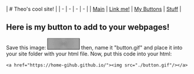 | # Theo's cool site! |
| - | - | - | - |
| [Main](./main.html) | [Link me!](./lnkme.html) | [My Buttons](./mybtns.html) | [Stuff](./stuff.html) |

## Here is my button to add to your webpages!
Save this image:
![](./button.gif)
then, name it "button.gif" and place it into your site folder with your html file.
Now, put this code into your html:
```
<a href="https://home-gihub.github.io/"><img src="./button.gif"/></a>
```